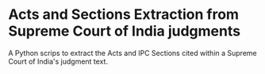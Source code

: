# Acts and Sections Extraction from Supreme Court of India judgments
A Python scrips to extract the Acts and IPC Sections cited within a Supreme Court of India's judgment text.
